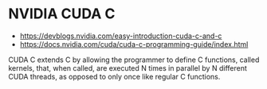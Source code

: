 # NVIDIA CUDA C
- https://devblogs.nvidia.com/easy-introduction-cuda-c-and-c
- https://docs.nvidia.com/cuda/cuda-c-programming-guide/index.html

CUDA C extends C by allowing the programmer to define C functions, called kernels, that, when called, are executed N times in parallel by N different CUDA threads, as opposed to only once like regular C functions.

